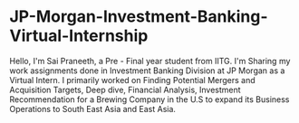 # JP-Morgan-Investment-Banking-Virtual-Internship
Hello, I'm Sai Praneeth, a Pre - Final year student from IITG. I'm Sharing my work assignments done in Investment Banking Division at JP Morgan as a Virtual Intern. I primarily worked on Finding Potential Mergers and Acquisition Targets, Deep dive, Financial Analysis, Investment Recommendation for a Brewing Company in the U.S to expand its Business Operations to South East Asia and East Asia.
